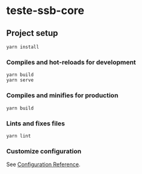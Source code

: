 # teste-ssb-core

## Project setup
```
yarn install
```

### Compiles and hot-reloads for development
```
yarn build
yarn serve
```

### Compiles and minifies for production
```
yarn build
```

### Lints and fixes files
```
yarn lint
```

### Customize configuration
See [Configuration Reference](https://cli.vuejs.org/config/).
